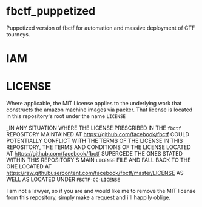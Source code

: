 # fbctf_puppetized
Puppetized version of fbctf for automation and massive deployment of CTF tourneys. 

# IAM 


# LICENSE 
Where applicable, the MIT License applies to the underlying work that constructs the amazon machine images via packer.  That license is located in this repository's root under the name `LICENSE`

_IN ANY SITUATION WHERE THE LICENSE PRESCRIBED IN THE `fbctf` REPOSITORY MAINTAINED AT https://github.com/facebook/fbctf COULD POTENTIALLY CONFLICT WITH THE TERMS OF THE LICENSE IN THIS REPOSITORY, THE TERMS AND CONDITIONS OF THE LICENSE LOCATED AT https://github.com/facebook/fbctf SUPERCEDE THE ONES STATED WITHIN THIS REPOSITORY'S MAIN `LICENSE` FILE AND FALL BACK TO THE ONE LOCATED AT https://raw.githubusercontent.com/facebook/fbctf/master/LICENSE AS WELL AS LOCATED UNDER `FBCTF-CC-LICENSE`

I am not a lawyer, so if you are and would like me to remove the MIT license from this repository, simply make a request and i'll happily oblige. 
